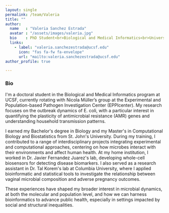 ```yaml
---
layout: single
permalink: /team/Valeria
title: ""
author:
  name   : "Valeria Sanchez Estrada"
  avatar : "/assets/images/valeria.jpg"
  bio    : PhD Student<br>Biological and Medical Informatics<br>University of California, San Francisco
  links:
    - label: "valeria.sanchezestrada@ucsf.edu"
      icon: "fas fa-fw fa-envelope"
      url: "mailto:valeria.sanchezestrada@ucsf.edu"
author_profile: true

---
```


<h3>Bio</h3>

I'm a doctoral student in the Biological and Medical Informatics program at UCSF, currently rotating with Nicola Müller’s group at the Experimental and Population-based Pathogen Investigation Center (EPPIcenter). My research focuses on the outbreak dynamics of E. coli, with a particular interest in quantifying the plasticity of antimicrobial resistance (AMR) genes and understanding household transmission patterns.

I earned my Bachelor's degree in Biology and my Master's in Computational Biology and Biostatistics from St. John's University. During my training, I contributed to a range of interdisciplinary projects integrating experimental and computational approaches, centering on how microbes interact with their environments and affect human health. At my home institution, I worked in Dr. Javier Fernandez Juarez's lab, developing whole-cell biosensors for detecting disease biomarkers. I also served as a research assistant in Dr. Tal Korem's lab at Columbia University, where I applied bioinformatic and statistical tools to investigate the relationship between vaginal microbial composition and adverse pregnancy outcomes.

These experiences have shaped my broader interest in microbial dynamics, at both the molecular and population level, and how we can harness bioinformatics to advance public health, especially in settings impacted by social and structural inequalities.